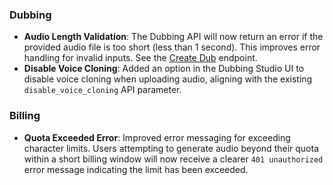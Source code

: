### Dubbing

- **Audio Length Validation**: The Dubbing API will now return an error if the provided audio file is too short (less than 1 second). This improves error handling for invalid inputs. See the [Create Dub](/docs/api-reference/dubbing/dub-a-video-or-an-audio-file) endpoint.
- **Disable Voice Cloning**: Added an option in the Dubbing Studio UI to disable voice cloning when uploading audio, aligning with the existing `disable_voice_cloning` API parameter.

### Billing

- **Quota Exceeded Error**: Improved error messaging for exceeding character limits. Users attempting to generate audio beyond their quota within a short billing window will now receive a clearer `401 unauthorized` error message indicating the limit has been exceeded.
